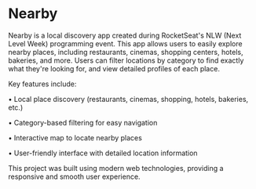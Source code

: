 # Nearby

Nearby is a local discovery app created during RocketSeat's NLW (Next Level Week) programming event. This app allows users to easily explore nearby places, including restaurants, cinemas, shopping centers, hotels, bakeries, and more. Users can filter locations by category to find exactly what they're looking for, and view detailed profiles of each place.

Key features include:

• Local place discovery (restaurants, cinemas, shopping, hotels, bakeries, etc.)

• Category-based filtering for easy navigation

• Interactive map to locate nearby places

• User-friendly interface with detailed location information

This project was built using modern web technologies, providing a responsive and smooth user experience.
